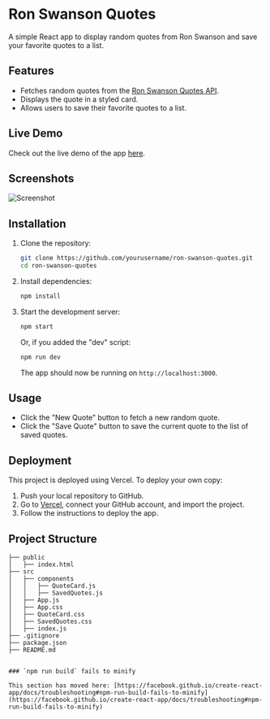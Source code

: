 # Ron Swanson Quotes

A simple React app to display random quotes from Ron Swanson and save your favorite quotes to a list. 

## Features

- Fetches random quotes from the [Ron Swanson Quotes API](https://ron-swanson-quotes.herokuapp.com/v2/quotes).
- Displays the quote in a styled card.
- Allows users to save their favorite quotes to a list.

## Live Demo

Check out the live demo of the app [here](https://ron-swanson-quotes-rho.vercel.app/).

## Screenshots

![Screenshot](screenshots/main.png)

## Installation

1. Clone the repository:

    ```bash
    git clone https://github.com/yourusername/ron-swanson-quotes.git
    cd ron-swanson-quotes
    ```

2. Install dependencies:

    ```bash
    npm install
    ```

3. Start the development server:

    ```bash
    npm start
    ```

    Or, if you added the "dev" script:

    ```bash
    npm run dev
    ```

    The app should now be running on `http://localhost:3000`.

## Usage

- Click the "New Quote" button to fetch a new random quote.
- Click the "Save Quote" button to save the current quote to the list of saved quotes.

## Deployment

This project is deployed using Vercel. To deploy your own copy:

1. Push your local repository to GitHub.
2. Go to [Vercel]((https://ron-swanson-quotes-rho.vercel.app/)), connect your GitHub account, and import the project.
3. Follow the instructions to deploy the app.

## Project Structure

```plaintext
├── public
│   ├── index.html
├── src
│   ├── components
│   │   ├── QuoteCard.js
│   │   ├── SavedQuotes.js
│   ├── App.js
│   ├── App.css
│   ├── QuoteCard.css
│   ├── SavedQuotes.css
│   ├── index.js
├── .gitignore
├── package.json
├── README.md


### `npm run build` fails to minify

This section has moved here: [https://facebook.github.io/create-react-app/docs/troubleshooting#npm-run-build-fails-to-minify](https://facebook.github.io/create-react-app/docs/troubleshooting#npm-run-build-fails-to-minify)
